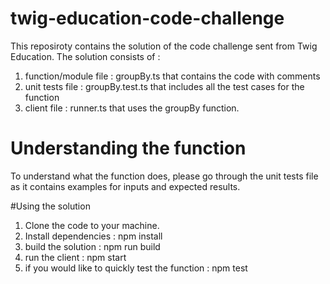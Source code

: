 # twig-education-code-challenge
This reposiroty contains the solution of the code challenge sent from Twig Education. The solution consists of :
1. function/module file : groupBy.ts that contains the code with comments
2. unit tests file : groupBy.test.ts that includes all the test cases for the function
3. client file : runner.ts that uses the groupBy function.

# Understanding the function
To understand what the function does, please go through the unit tests file as it contains examples for inputs and expected results.

#Using the solution
1. Clone the code to your machine.
2. Install dependencies : npm install 
3. build the solution : npm run build
4. run the client : npm start
5. if you would like to quickly test the function : npm test  
